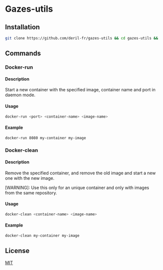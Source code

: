 # Gazes-utils

## Installation

```bash
git clone https://github.com/deril-fr/gazes-utils && cd gazes-utils && ./setup.sh
```

## Commands

### Docker-run

#### Description
Start a new container with the specified image, container name and port in daemon mode.

#### Usage
```bash
docker-run <port> <container-name> <image-name>
```
#### Example
```bash
docker-run 8080 my-container my-image
```

### Docker-clean

#### Description
Remove the specified container, and remove the old image and start a new one with the new image.

[WARNING]: Use this only for an unique container and only with images from the same repository.

#### Usage
```bash
docker-clean <container-name> <image-name>
```
#### Example
```bash
docker-clean my-container my-image
```

## License  
[MIT](https://choosealicense.com/licenses/mit/)

